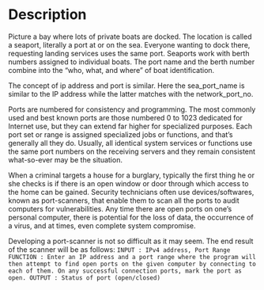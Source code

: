 # Description

Picture a bay where lots of private boats are docked. The location is called a seaport, literally a port at or on the sea. Everyone wanting to dock there, requesting landing services uses the same port. Seaports work with berth numbers assigned to individual boats. The port name and the berth number combine into the “who, what, and where” of boat identification.

The concept of ip address and port is similar. Here the sea_port_name is similar to the IP address while the latter matches with the network_port_no.

Ports are numbered for consistency and programming. The most commonly used and best known ports are those numbered 0 to 1023 dedicated for Internet use, but they can extend far higher for specialized purposes. Each port set or range is assigned specialized jobs or functions, and that’s generally all they do. Usually, all identical system services or functions use the same port numbers on the receiving servers and they remain consistent what-so-ever may be the situation.

When a criminal targets a house for a burglary, typically the first thing he or she checks is if there is an open window or door through which access to the home can be gained. Security technicians often use devices/softwares, known as port-scanners, that enable them to scan all the ports to audit computers for vulnerabilities. Any time there are open ports on one’s personal computer, there is potential for the loss of data, the occurrence of a virus, and at times, even complete system compromise.

Developing a port-scanner is not so difficult as it may seem. The end result of the scanner will be as follows:
`INPUT : IPv4 address, Port Range
FUNCTION : Enter an IP address and a port range
           where the program will then attempt to
           find open ports on the given computer
           by connecting to each of them. On any
           successful connection ports, mark the
           port as open.
OUTPUT : Status of port (open/closed)`
